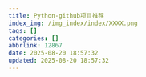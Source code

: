 ```yaml
---
title: Python-github项目推荐
index_img: /img_index/index/XXXX.png
tags: []
categories: []
abbrlink: 12867
date: 2025-08-20 18:57:32
updated: 2025-08-20 18:57:32
---
```

